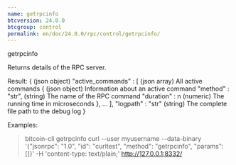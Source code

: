 ```yaml
---
name: getrpcinfo
btcversion: 24.0.0
btcgroup: control
permalink: en/doc/24.0.0/rpc/control/getrpcinfo/
---
```


getrpcinfo

Returns details of the RPC server.

Result:
{                          (json object)
  "active_commands" : [    (json array) All active commands
    {                      (json object) Information about an active command
      "method" : "str",    (string) The name of the RPC command
      "duration" : n       (numeric) The running time in microseconds
    },
    ...
  ],
  "logpath" : "str"        (string) The complete file path to the debug log
}

Examples:
> bitcoin-cli getrpcinfo 
> curl --user myusername --data-binary '{"jsonrpc": "1.0", "id": "curltest", "method": "getrpcinfo", "params": []}' -H 'content-type: text/plain;' http://127.0.0.1:8332/


